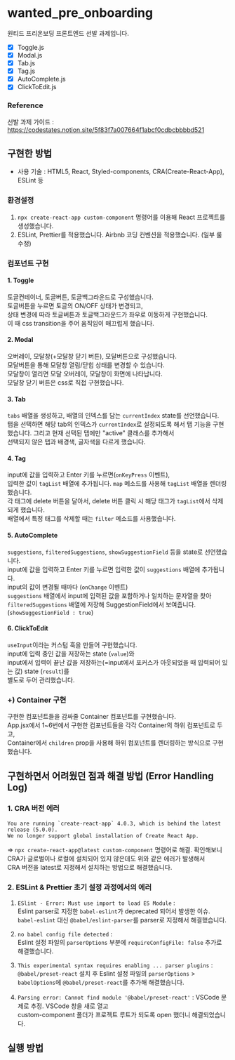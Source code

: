 # wanted_pre_onboarding

원티드 프리온보딩 프론트엔드 선발 과제입니다.

- [x] Toggle.js
- [x] Modal.js
- [x] Tab.js
- [x] Tag.js
- [x] AutoComplete.js
- [x] ClickToEdit.js

### Reference 

선발 과제 가이드 :  
https://codestates.notion.site/5f83f7a007664f1abcf0cdbcbbbbd521


## 구현한 방법
- 사용 기술 : HTML5, React, Styled-components, CRA(Create-React-App), ESLint 등

### 환경설정

1. `npx create-react-app custom-component` 명령어를 이용해 React 프로젝트를 생성했습니다. 
2. ESLint, Prettier를 적용했습니다. Airbnb 코딩 컨벤션을 적용했습니다. (일부 룰 수정)  

### 컴포넌트 구현
#### 1. Toggle
토글컨테이너, 토글버튼, 토글백그라운드로 구성했습니다.  
토글버튼을 누르면 토글의 ON/OFF 상태가 변경되고,  
상태 변경에 따라 토글버튼과 토글백그라운드가 좌우로 이동하게 구현했습니다.  
이 때 css transition을 주어 움직임이 매끄럽게 했습니다.

#### 2. Modal
오버레이, 모달창(+모달창 닫기 버튼), 모달버튼으로 구성했습니다.  
모달버튼을 통해 모달창 열림/닫힘 상태를 변경할 수 있습니다.  
모달창이 열리면 모달 오버레이, 모달창이 화면에 나타납니다.  
모달창 닫기 버튼은 css로 직접 구현했습니다. 

#### 3. Tab
`tabs` 배열을 생성하고, 배열의 인덱스를 담는 `currentIndex` state를 선언했습니다.  
탭을 선택하면 해당 tab의 인덱스가 `currentIndex`로 설정되도록 해서 탭 기능을 구현했습니다. 
그리고 현재 선택된 탭에만 "active" 클래스를 추가해서  
선택되지 않은 탭과 배경색, 글자색을 다르게 했습니다.  

#### 4. Tag
input에 값을 입력하고 Enter 키를 누르면(`onKeyPress` 이벤트),  
입력한 값이 `tagList` 배열에 추가됩니다. 
`map` 메소드를 사용해 `tagList` 배열을 렌더링했습니다.  
각 태그에 delete 버튼을 달아서, delete 버튼 클릭 시 해당 태그가 `tagList`에서 삭제되게 했습니다.  
배열에서 특정 태그를 삭제할 때는 `filter` 메소드를 사용했습니다.  


#### 5. AutoComplete  
`suggestions`, `filteredSuggestions`, `showSuggestionField` 등을 state로 선언했습니다.  
input에 값을 입력하고 Enter 키를 누르면 입력한 값이 `suggestions` 배열에 추가됩니다.  
input의 값이 변경될 때마다 (`onChange` 이벤트)   
`suggestions` 배열에서 input에 입력된 값을 포함하거나 일치하는 문자열을 찾아  
`filteredSuggestions` 배열에 저장해 SuggestionField에서 보여줍니다. (`showSuggestionField : true`)

#### 6. ClickToEdit
`useInput`이라는 커스텀 훅을 만들어 구현했습니다.  
input에 입력 중인 값을 저장하는 state (`value`)와  
input에서 입력이 끝난 값을 저장하는(=input에서 포커스가 아웃되었을 때 입력되어 있는 값) state (`result`)를  
별도로 두어 관리했습니다.  

### +) Container 구현
구현한 컴포넌트들을 감싸줄 Container 컴포넌트를 구현했습니다.  
App.jsx에서 1~6번에서 구현한 컴포넌트들을 각각 Container의 하위 컴포넌트로 두고,  
Container에서 `children` prop을 사용해 하위 컴포넌트를 렌더링하는 방식으로 구현했습니다.  

## 구현하면서 어려웠던 점과 해결 방법 (Error Handling Log)
### 1. CRA 버전 에러
```
You are running `create-react-app` 4.0.3, which is behind the latest release (5.0.0).
We no longer support global installation of Create React App.
```
=> `npx create-react-app@latest custom-component` 명령어로 해결. 
확인해보니 CRA가 글로벌이나 로컬에 설치되어 있지 않은데도 위와 같은 에러가 발생해서  
CRA 버전을 latest로 지정해서 설치하는 방법으로 해결했습니다. 

### 2. ESLint & Prettier 초기 설정 과정에서의 에러
1) `ESlint - Error: Must use import to load ES Module` :  
  Eslint parser로 지정한 `babel-eslint`가 deprecated 되어서 발생한 이슈.  
  `babel-eslint` 대신 `@babel/eslint-parser`를 parser로 지정해서 해결했습니다. 
  
2) `no babel config file detected` :  
  Eslint 설정 파일의 `parserOptions` 부분에 `requireConfigFile: false` 추가로 해결했습니다.  
  
3) `This experimental syntax requires enabling ... parser plugins` :  
  `@babel/preset-react` 설치 후 
  Eslint 설정 파일의 `parserOptions` > `babelOptions`에 `@babel/preset-react`를 추가해 해결했습니다. 

4) `Parsing error: Cannot find module '@babel/preset-react'` : 
  VSCode 문제로 추정. VSCode 창을 새로 열고  
  custom-component 폴더가 프로젝트 루트가 되도록 open 했더니 해결되었습니다. 

## 실행 방법


